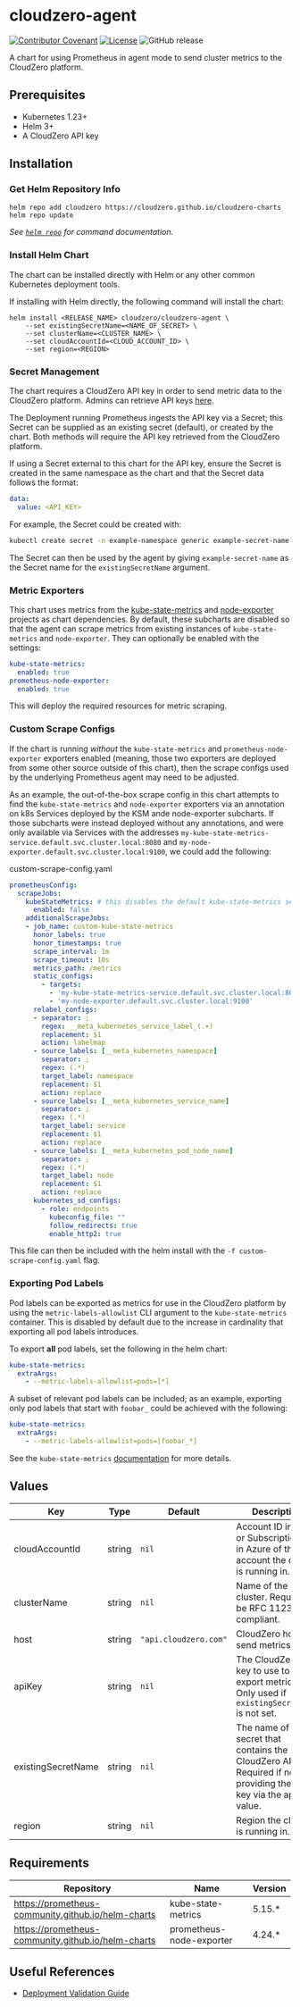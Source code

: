 # cloudzero-agent

[![Contributor Covenant](https://img.shields.io/badge/Contributor%20Covenant-2.1-4baaaa.svg)](CODE-OF-CONDUCT.md)
[![License](https://img.shields.io/badge/License-Apache%202.0-blue.svg)](LICENSE)
![GitHub release](https://img.shields.io/github/release/cloudzero/template-cloudzero-open-source.svg)

A chart for using Prometheus in agent mode to send cluster metrics to the CloudZero platform.

## Prerequisites

- Kubernetes 1.23+
- Helm 3+
- A CloudZero API key

## Installation

### Get Helm Repository Info

```console
helm repo add cloudzero https://cloudzero.github.io/cloudzero-charts
helm repo update
```

_See [`helm repo`](https://helm.sh/docs/helm/helm_repo/) for command documentation._

### Install Helm Chart

The chart can be installed directly with Helm or any other common Kubernetes deployment tools.

If installing with Helm directly, the following command will install the chart:
```console
helm install <RELEASE_NAME> cloudzero/cloudzero-agent \
    --set existingSecretName=<NAME_OF_SECRET> \
    --set clusterName=<CLUSTER_NAME> \
    --set cloudAccountId=<CLOUD_ACCOUNT_ID> \
    --set region=<REGION>
```

### Secret Management

The chart requires a CloudZero API key in order to send metric data to the CloudZero platform. Admins can retrieve API keys [here](https://app.cloudzero.com/organization/api-keys).

The Deployment running Prometheus ingests the API key via a Secret; this Secret can be supplied as an existing secret (default), or created by the chart. Both methods will require the API key retrieved from the CloudZero platform.

If using a Secret external to this chart for the API key, ensure the Secret is created in the same namespace as the chart and that the Secret data follows the format:

```yaml
data:
  value: <API_KEY>
```

For example, the Secret could be created with:
```bash
kubectl create secret -n example-namespace generic example-secret-name --from-literal=value=<example-api-key-value>
```
The Secret can then be used by the agent by giving `example-secret-name` as the Secret name for the `existingSecretName` argument.

### Metric Exporters
This chart uses metrics from the [kube-state-metrics](https://github.com/kubernetes/kube-state-metrics) and [node-exporter](https://github.com/prometheus/node_exporter) projects as chart dependencies. By default, these subcharts are disabled so that the agent can scrape metrics from existing instances of `kube-state-metrics` and `node-exporter`. They can optionally be enabled with the settings:
```yaml
kube-state-metrics:
  enabled: true
prometheus-node-exporter:
  enabled: true
```
This will deploy the required resources for metric scraping.

### Custom Scrape Configs
If the chart is running *without* the `kube-state-metrics` and `prometheus-node-exporter` exporters enabled (meaning, those two exporters are deployed from some other source outside of this chart), then the scrape configs used by the underlying Prometheus agent may need to be adjusted.

As an example, the out-of-the-box scrape config in this chart attempts to find the `kube-state-metrics` and `node-exporter` exporters via an annotation on k8s Services deployed by the KSM ande node-exporter subcharts. If those subcharts were instead deployed without any annotations, and were only available via Services with the addresses `my-kube-state-metrics-service.default.svc.cluster.local:8080` and `my-node-exporter.default.svc.cluster.local:9100`, we could add the following:

custom-scrape-config.yaml
```yaml
prometheusConfig:
  scrapeJobs:
    kubeStateMetrics: # this disables the default kube-state-metrics scrape job, which will be replaced by an entry in additionalScrapeJobs
      enabled: false
    additionalScrapeJobs:
    - job_name: custom-kube-state-metrics
      honor_labels: true
      honor_timestamps: true
      scrape_interval: 1m
      scrape_timeout: 10s
      metrics_path: /metrics
      static_configs:
        - targets:
          - 'my-kube-state-metrics-service.default.svc.cluster.local:8080'
          - 'my-node-exporter.default.svc.cluster.local:9100'
      relabel_configs:
      - separator: ;
        regex: __meta_kubernetes_service_label_(.+)
        replacement: $1
        action: labelmap
      - source_labels: [__meta_kubernetes_namespace]
        separator: ;
        regex: (.*)
        target_label: namespace
        replacement: $1
        action: replace
      - source_labels: [__meta_kubernetes_service_name]
        separator: ;
        regex: (.*)
        target_label: service
        replacement: $1
        action: replace
      - source_labels: [__meta_kubernetes_pod_node_name]
        separator: ;
        regex: (.*)
        target_label: node
        replacement: $1
        action: replace
      kubernetes_sd_configs:
        - role: endpoints
          kubeconfig_file: ""
          follow_redirects: true
          enable_http2: true

```

This file can then be included with the helm install with the `-f custom-scrape-config.yaml` flag.

### Exporting Pod Labels
Pod labels can be exported as metrics for use in the CloudZero platform by using the `metric-labels-allowlist` CLI argument to the `kube-state-metrics` container. This is disabled by default due to the increase in cardinality that exporting all pod labels introduces.

To export **all** pod labels, set the following in the helm chart:
```yaml
kube-state-metrics:
  extraArgs:
    - --metric-labels-allowlist=pods=[*]
```
A subset of relevant pod labels can be included; as an example, exporting only pod labels that start with `foobar_` could be achieved with the following:
```yaml
kube-state-metrics:
  extraArgs:
    - --metric-labels-allowlist=pods=[foobar_*]
```
See the `kube-state-metrics` [documentation](https://github.com/kubernetes/kube-state-metrics/tree/main/docs#cli-arguments) for more details.

## Values

| Key               | Type   | Default               | Description                                                                                                             |
|-------------------|--------|-----------------------|-------------------------------------------------------------------------------------------------------------------------|
| cloudAccountId    | string | `nil`                 | Account ID in AWS or Subscription ID in Azure of the account the cluster is running in.                                 |
| clusterName       | string | `nil`                 | Name of the cluster. Required to be RFC 1123 compliant.                                                                 |
| host              | string | `"api.cloudzero.com"` | CloudZero host to send metrics to.                                                                                      |
| apiKey            | string | `nil`                 | The CloudZero API key to use to export metrics. Only used if `existingSecretName` is not set.                           |
| existingSecretName| string | `nil`                 | The name of the secret that contains the CloudZero API key. Required if not providing the API key via the apiKey value. |
| region            | string | `nil`                 | Region the cluster is running in.                                                                                       |


## Requirements

| Repository                                         | Name                     | Version |
|----------------------------------------------------|--------------------------|---------|
| https://prometheus-community.github.io/helm-charts | kube-state-metrics       | 5.15.*  |
| https://prometheus-community.github.io/helm-charts | prometheus-node-exporter | 4.24.*  |


## Useful References

* [Deployment Validation Guide](./docs/deploy-validation.md)
